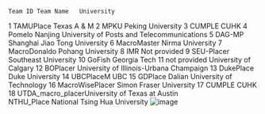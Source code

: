 

		
		
	Team ID	Team Name	University
1	TAMUPlace	Texas A & M
2	MPKU	Peking University
3	CUMPLE	CUHK
4	Pomelo	Nanjing University of Posts and Telecommunications
5	DAG-MP	Shanghai Jiao Tong University
6	MacroMaster	Nirma University
7	MacroDonaldo	Pohang University
8	IMR	Not provided
9	SEU-Placer	Southeast University
10	GoFish	Georgia Tech
11	not provided	University of Calgary
12	BOPlacer	University of Illinois-Urbana Champaign
13	DukePlace	Duke University
14	UBCPlaceM	UBC
15	GDPlace	Dalian University of Technology
16	MacroWisePlacer	Simon Fraser University
17	CUMPLE	CUHK
18	UTDA_macro_placerUniversity of Texas at Austin	
	NTHU_Place	National Tsing Hua University
![image](https://github.com/TILOS-AI-Institute/MLCAD-2023-FPGA-Macro-Placement-Contest/assets/13140376/0a2c5cdd-8437-4601-a3b3-4c62b08734d1)
	
